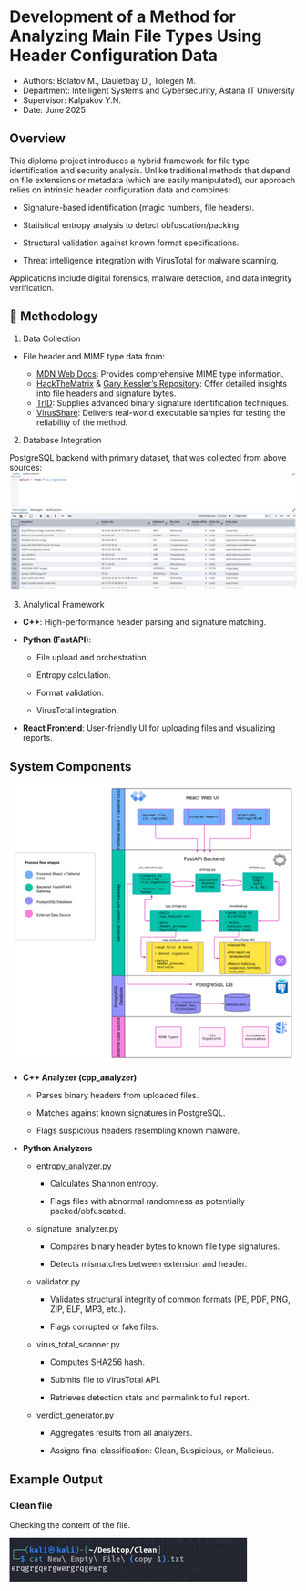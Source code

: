 # Development of a Method for Analyzing Main File Types Using Header Configuration Data

- Authors: Bolatov M., Dauletbay D., Tolegen M.
- Department: Intelligent Systems and Cybersecurity, Astana IT University
- Supervisor: Kalpakov Y.N.
- Date: June 2025

## Overview

This diploma project introduces a hybrid framework for file type identification and security analysis.
Unlike traditional methods that depend on file extensions or metadata (which are easily manipulated), our approach relies on intrinsic header configuration data and combines:

  - Signature-based identification (magic numbers, file headers).

  - Statistical entropy analysis to detect obfuscation/packing.

  - Structural validation against known format specifications.

  - Threat intelligence integration with VirusTotal for malware scanning.

Applications include digital forensics, malware detection, and data integrity verification.

## 🔬 Methodology
1. Data Collection

  - File header and MIME type data from:

    - [MDN Web Docs](https://developer.mozilla.org/en-US/docs/Web/HTTP/MIME_types/Common_types): Provides comprehensive MIME type information.
    - [HackTheMatrix](https://hackthematrixforlife.wordpress.com/file-headers/ ) & [Gary Kessler’s Repository](https://www.garykessler.net/library/file_sigs.html): Offer detailed insights into file headers and signature bytes.
    - [TrID]( https://mark0.net/soft-trid-e.html): Supplies advanced binary signature identification techniques.
    - [VirusShare](https://virusshare.com/): Delivers real-world executable samples for testing the reliability of the method.

2. Database Integration

PostgreSQL backend with primary dataset, that was collected from above sources:
![](https://github.com/Mad03633/File-Header-Analyzer/blob/main/assets/DB.jpg)

3. Analytical Framework

  - **C++**: High-performance header parsing and signature matching.

  - **Python (FastAPI)**:

      - File upload and orchestration.

      - Entropy calculation.

      - Format validation.

      - VirusTotal integration.

  - **React Frontend**: User-friendly UI for uploading files and visualizing reports.

## System Components

![Architecture](https://github.com/Mad03633/File-Header-Analyzer/blob/main/assets/architecture.jpg)

- **C++ Analyzer (cpp_analyzer)**

  - Parses binary headers from uploaded files.

  - Matches against known signatures in PostgreSQL.

  - Flags suspicious headers resembling known malware.

- **Python Analyzers**

  - entropy_analyzer.py

    - Calculates Shannon entropy.

    - Flags files with abnormal randomness as potentially packed/obfuscated.

  - signature_analyzer.py

    - Compares binary header bytes to known file type signatures.

    - Detects mismatches between extension and header.

  - validator.py

    - Validates structural integrity of common formats (PE, PDF, PNG, ZIP, ELF, MP3, etc.).

    - Flags corrupted or fake files.

  - virus_total_scanner.py

    - Computes SHA256 hash.

    - Submits file to VirusTotal API.

    - Retrieves detection stats and permalink to full report.

  - verdict_generator.py

    - Aggregates results from all analyzers.

    - Assigns final classification: Clean, Suspicious, or Malicious.

## Example Output

### Clean file

Checking the content of the file.

![](https://github.com/Mad03633/File-Header-Analyzer/blob/main/assets/cat_safe_file.jpg)

